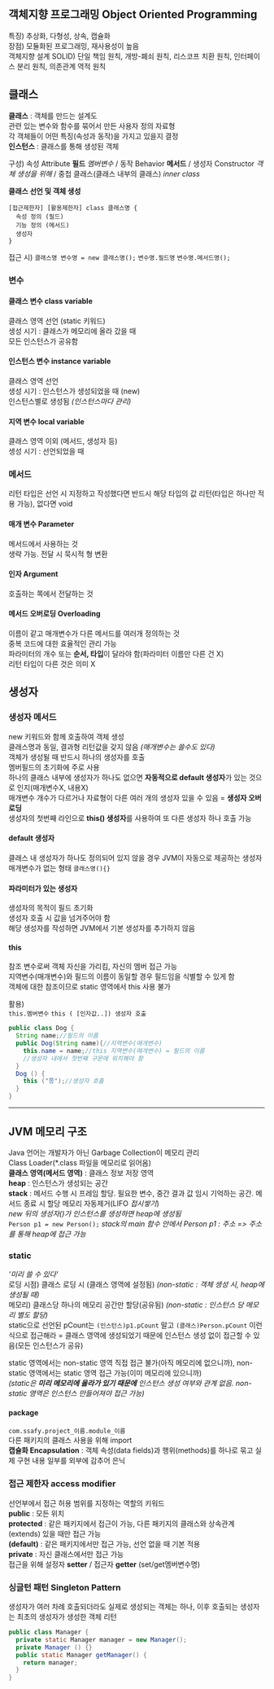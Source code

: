 ## 객체지향 프로그래밍 Object Oriented Programming  
특징) 추상화, 다형성, 상속, 캡슐화  
장점) 모듈화된 프로그래밍, 재사용성이 높음  
객체지향 설계 SOLID) 단일 책임 원칙, 개방-폐쇠 원칙, 리스코프 치환 원칙, 인터페이스 분리 원칙, 의존관계 역적 원칙  
  
## 클래스
**클래스** : 객체를 만드는 설계도  
관련 있는 변수와 함수를 묶어서 만든 사용자 정의 자료형  
각 객체들이 어떤 특징(속성과 동작)을 가지고 있을지 결정  
**인스턴스** : 클래스를 통해 생성된 객체  
  
구성) 속성 Attribute **필드** _멤버변수_ / 동작 Behavior **메서드** / 생성자 Constructor _객체 생성을 위해_ / 중첩 클래스(클래스 내부의 클래스) _inner class_  
  
**클래스 선언 및 객체 생성**  
```
[접근제한자] [활용제한자] class 클래스명 {
  속성 정의 (필드)
  기능 정의 (메서드)
  생성자
}
```
접근 시) ```클래스명 변수명 = new 클래스명();```  ```변수명.필드명```  ```변수명.메서드명();```  
  
### 변수
#### 클래스 변수 class variable
클래스 영역 선언 (static 키워드)   
생성 시기 : 클래스가 메모리에 올라 갔을 때  
모든 인스턴스가 공유함  
#### 인스턴스 변수 instance variable
클래스 영역 선언  
생성 시기 : 인스턴스가 생성되었을 때 (new)  
인스턴스별로 생성됨 _(인스턴스마다 관리)_  
#### 지역 변수 local variable
클래스 영역 이외 (메서드, 생성자 등)  
생성 시기 : 선언되었을 때
  
### 메서드
리턴 타입은 선언 시 지정하고 작성했다면 반드시 해당 타입의 값 리턴(타입은 하나만 적용 가능), 없다면 void  
#### 매개 변수 Parameter
메서드에서 사용하는 것  
생략 가능. 전달 시 묵시적 형 변환  
#### 인자 Argument
호출하는 쪽에서 전달하는 것  
#### 메서드 오버로딩 Overloading
이름이 같고 매개변수가 다른 메서드를 여러개 정의하는 것  
중복 코드에 대한 효율적인 관리 가능  
파라미터의 개수 또는 **순서, 타입**이 달라야 함(파라미터 이름만 다른 건 X)  
리턴 타입이 다른 것은 의미 X  

## 생성자
### 생성자 메서드
new 키워드와 함께 호출하여 객체 생성  
클래스명과 동일, 결과형 리턴값을 갖지 않음 _(매개변수는 쓸수도 있다)_  
객체가 생성될 때 반드시 하나의 생성자를 호출  
멤버필드의 초기화에 주로 사용  
하나의 클래스 내부에 생성자가 하나도 없으면 **자동적으로 default 생성자**가 있는 것으로 인지(매개변수X, 내용X)  
매개변수 개수가 다르거나 자료형이 다른 여러 개의 생성자 있을 수 있음 = **생성자 오버로딩**  
생성자의 첫번째 라인으로 **this() 생성자**를 사용하여 또 다른 생성자 하나 호출 가능  
#### default 생성자
클래스 내 생성자가 하나도 정의되어 있지 않을 경우 JVM이 자동으로 제공하는 생성자  
매개변수가 없는 형태 ```클래스명(){}```  
#### 파라미터가 있는 생성자
생성자의 목적이 필드 초기화  
생성자 호출 시 값을 넘겨주어야 함  
해당 생성자를 작성하면 JVM에서 기본 생성자를 추가하지 않음  
  
#### this
참조 변수로써 객체 자신을 가리킴, 자신의 멤버 접근 가능  
지역변수(매개변수)와 필드의 이름이 동일할 경우 필드임을 식별할 수 있게 함  
객체에 대한 참조이므로 static 영역에서 this 사용 불가  
  
활용)  
```this.멤버변수```  ```this ( [인자값..]) 생성자 호출```  
```java
public class Dog {
  String name;//필드의 이름
  public Dog(String name){//지역변수(매개변수)
    this.name = name;//this 지역변수(매개변수) = 필드의 이름
    //생성자 내에서 첫번째 구문에 위치해야 함 
  }
  Dog () {
    this ("쫑");//생성자 호출
  }
}
```
  
-------------------------------
  
## JVM 메모리 구조
Java 언어는 개발자가 아닌 Garbage Collection이 메모리 관리  
Class Loader(*.class 파일을 메모리로 읽어옴)  
**클래스 영역(메서드 영역)** : 클래스 정보 저장 영역  
**heap** : 인스턴스가 생성되는 공간  
**stack** : 메서드 수행 시 프레임 할당. 필요한 변수, 중간 결과 값 임시 기억하는 공간. 메서드 종료 시 할당 메모리 자동제거(LIFO _접시쌓기_)  
_new 뒤의 생성자()가 인스턴스를 생성하면 heap에 생성됨_  
```Person p1 = new Person();```
_stack의 main 함수 안에서 Person p1 : 주소 => 주소를 통해 heap에 접근 가능_  
  
### static
_'미리 쓸 수 있다'_  
로딩 시점) 클래스 로딩 시 (클래스 영역에 설정됨) _(non-static : 객체 생성 시, heap에 생성될 때)_  
메모리) 클래스당 하나의 메모리 공간만 할당(공유됨) _(non-static : 인스턴스 당 메모리 별도 할당)_  
static으로 선언된 pCount는 ```(인스턴스)p1.pCount``` 말고 ```(클래스)Person.pCount``` 이런 식으로 접근해라 = 클래스 영역에 생성되었기 때문에 인스턴스 생성 없이 접근할 수 있음(모든 인스턴스가 공유)  
  
static 영역에서는 non-static 영역 직접 접근 불가(아직 메모리에 없으니까), non-static 영역에서는 static 영역 접근 가능(이미 메모리에 있으니까)  
_(static은 **미리 메모리에 올라가 있기 때문에** 인스턴스 생성 여부와 관계 없음. non-static 영역은 인스턴스 만들어져야 접근 가능)_  
  
#### package
```com.ssafy.project_이름.module_이름```  
다른 패키지의 클래스 사용을 위해 import  
**캡슐화 Encapsulation** : 객체 속성(data fields)과 행위(methods)를 하나로 묶고 실제 구현 내용 일부를 외부에 감추어 은닉  
### 접근 제한자 access modifier
선언부에서 접근 허용 범위를 지정하는 역할의 키워드  
**public** : 모든 위치  
**protected** : 같은 패키지에서 접근이 가능, 다른 패키지의 클래스와 상속관계(extends) 있을 때만 접근 가능  
**(default)** : 같은 패키지에서만 접근 가능, 선언 없을 때 기본 적용  
**private** : 자신 클래스에서만 접근 가능  
접근을 위해 설정자 **setter** / 접근자 **getter** (set/get멤버변수명)  
  
### 싱글턴 패턴 Singleton Pattern
생성자가 여러 차례 호출되더라도 실제로 생성되는 객체는 하나, 이후 호출되는 생성자는 최초의 생성자가 생성한 객체 리턴  
```java
public class Manager {
  private static Manager manager = new Manager();
  private Manager () {}
  public static Manager getManager() {
    return manager;
  }
}
```
